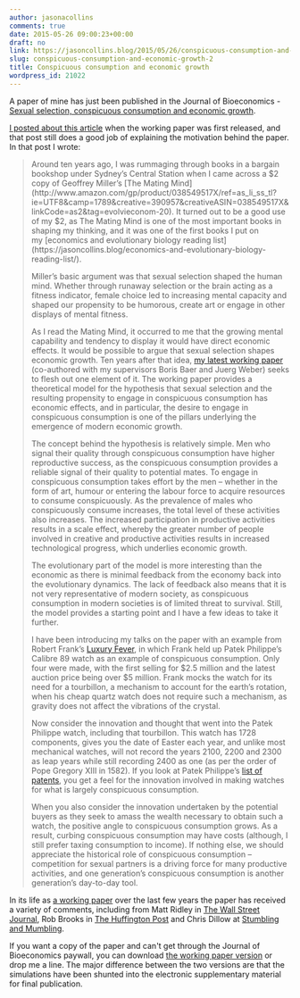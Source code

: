 ```yaml
---
author: jasonacollins
comments: true
date: 2015-05-26 09:00:23+00:00
draft: no
link: https://jasoncollins.blog/2015/05/26/conspicuous-consumption-and-economic-growth-2/
slug: conspicuous-consumption-and-economic-growth-2
title: Conspicuous consumption and economic growth
wordpress_id: 21022
---
```


A paper of mine has just been published in the Journal of Bioeconomics - [Sexual selection, conspicuous consumption and economic growth](http://link.springer.com/article/10.1007%2Fs10818-015-9200-9).

[I posted about this article](https://jasoncollins.blog/2012/08/10/sexual-selection-conspicuous-consumption-and-economic-growth/) when the working paper was first released, and that post still does a good job of explaining the motivation behind the paper. In that post I wrote:


<blockquote>Around ten years ago, I was rummaging through books in a bargain bookshop under Sydney’s Central Station when I came across a $2 copy of Geoffrey Miller’s [The Mating Mind](http://www.amazon.com/gp/product/038549517X/ref=as_li_ss_tl?ie=UTF8&camp=1789&creative=390957&creativeASIN=038549517X&linkCode=as2&tag=evolvieconom-20). It turned out to be a good use of my $2, as The Mating Mind is one of the most important books in shaping my thinking, and it was one of the first books I put on my [economics and evolutionary biology reading list](https://jasoncollins.blog/economics-and-evolutionary-biology-reading-list/).

Miller’s basic argument was that sexual selection shaped the human mind. Whether through runaway selection or the brain acting as a fitness indicator, female choice led to increasing mental capacity and shaped our propensity to be humorous, create art or engage in other displays of mental fitness.

As I read the Mating Mind, it occurred to me that the growing mental capability and tendency to display it would have direct economic effects. It would be possible to argue that sexual selection shapes economic growth. Ten years after that idea, [my latest working paper](http://papers.ssrn.com/sol3/papers.cfm?abstract_id=2111740) (co-authored with my supervisors Boris Baer and Juerg Weber) seeks to flesh out one element of it. The working paper provides a theoretical model for the hypothesis that sexual selection and the resulting propensity to engage in conspicuous consumption has economic effects, and in particular, the desire to engage in conspicuous consumption is one of the pillars underlying the emergence of modern economic growth.

The concept behind the hypothesis is relatively simple. Men who signal their quality through conspicuous consumption have higher reproductive success, as the conspicuous consumption provides a reliable signal of their quality to potential mates. To engage in conspicuous consumption takes effort by the men – whether in the form of art, humour or entering the labour force to acquire resources to consume conspicuously. As the prevalence of males who conspicuously consume increases, the total level of these activities also increases. The increased participation in productive activities results in a scale effect, whereby the greater number of people involved in creative and productive activities results in increased technological progress, which underlies economic growth.

The evolutionary part of the model is more interesting than the economic as there is minimal feedback from the economy back into the evolutionary dynamics. The lack of feedback also means that it is not very representative of modern society, as conspicuous consumption in modern societies is of limited threat to survival. Still, the model provides a starting point and I have a few ideas to take it further.

I have been introducing my talks on the paper with an example from Robert Frank’s [Luxury Fever](https://jasoncollins.blog/2012/01/28/franks-luxury-fever/), in which Frank held up Patek Philippe’s Calibre 89 watch as an example of conspicuous consumption. Only four were made, with the first selling for $2.5 million and the latest auction price being over $5 million. Frank mocks the watch for its need for a tourbillon, a mechanism to account for the earth’s rotation, when his cheap quartz watch does not require such a mechanism, as gravity does not affect the vibrations of the crystal.

Now consider the innovation and thought that went into the Patek Philippe watch, including that tourbillon. This watch has 1728 components, gives you the date of Easter each year, and unlike most mechanical watches, will not record the years 2100, 2200 and 2300 as leap years while still recording 2400 as one (as per the order of Pope Gregory XIII in 1582). If you look at Patek Philippe’s [list of patents](http://www.patek.com/contents/default/en/patents.html), you get a feel for the innovation involved in making watches for what is largely conspicuous consumption.

When you also consider the innovation undertaken by the potential buyers as they seek to amass the wealth necessary to obtain such a watch, the positive angle to conspicuous consumption grows. As a result, curbing conspicuous consumption may have costs (although, I still prefer taxing consumption to income). If nothing else, we should appreciate the historical role of conspicuous consumption – competition for sexual partners is a driving force for many productive activities, and one generation’s conspicuous consumption is another generation’s day-to-day tool.</blockquote>


In its life as [a working paper](http://papers.ssrn.com/sol3/papers.cfm?abstract_id=2111740) over the last few years the paper has received a variety of comments, including from Matt Ridley in [The Wall Street Journal](http://online.wsj.com/article/SB10001424127887323551004578116903873762428.html), Rob Brooks in [The Huffington Post](http://www.huffingtonpost.com/rob-brooks/sexual-signalling-powers-_b_1845337.html) and Chris Dillow at [Stumbling and Mumbling](http://stumblingandmumbling.typepad.com/stumbling_and_mumbling/2012/10/sex-growth.html).

If you want a copy of the paper and can't get through the Journal of Bioeconomics paywall, you can download [the working paper version](http://papers.ssrn.com/sol3/papers.cfm?abstract_id=2111740) or drop me a line. The major difference between the two versions are that the simulations have been shunted into the electronic supplementary material for final publication.
